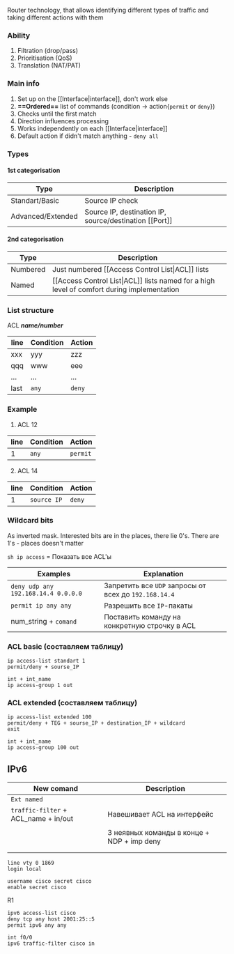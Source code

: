 Router technology, that allows identifying different types of traffic and taking different actions with them

### Ability
1) Filtration (drop/pass)
2) Prioritisation (QoS)
3) Translation (NAT/PAT)

### Main info
1) Set up on the [[Interface|interface]], don't work else
2) **==Ordered==** list of commands (condition -> action{`permit` or `deny`})
3) Checks until the first match
4) Direction influences processing
5) Works independently on each [[Interface|interface]]
6) Default action if didn't match anything - `deny all`

### Types
#### 1st categorisation

| Type              | Description                                            |
| ----------------- | ------------------------------------------------------ |
| Standart/Basic    | Source IP check                                        |
| Advanced/Extended | Source IP, destination IP, source/destination [[Port]] |
#### 2nd categorisation

| Type     | Description                                                                                |
| -------- | ------------------------------------------------------------------------------------------ |
| Numbered | Just numbered [[Access Control List\|ACL]] lists                                           |
| Named    | [[Access Control List\|ACL]] lists named for a high level of comfort during implementation |

### List structure

ACL ___name/number___

| line    | Condition | Action  |
| ------- | --------- | ------- |
| xxx     | yyy       | zzz     |
| qqq     | www       | eee     |
| $\dots$ | $\dots$   | $\dots$ |
| last    | `any`     | `deny`  |
### Example

1) ACL 12

| line | Condition | Action   |
| ---- | --------- | -------- |
| 1    | `any`     | `permit` |

2) ACL 14

| line | Condition   | Action |
| ---- | ----------- | ------ |
| 1    | `source IP` | `deny` |

### Wildcard bits
As inverted mask. Interested bits are in the places, there lie 0's. There are 1's - places doesn't matter

`sh ip access` = Показать все ACL'ы


| Examples                            | Explanation                                           |
| ----------------------------------- | ----------------------------------------------------- |
| `deny udp any 192.168.14.4 0.0.0.0` | Запретить все `UDP` запросы от всех до `192.168.14.4` |
| `permit ip any any`                 | Разрешить все `IP`-пакаты                             |
| num_string + `comand`               | Поставить команду на конкретную строчку в ACL         |
### ACL basic (составляем таблицу)
```
ip access-list standart 1
permit/deny + sourse_IP

int + int_name
ip access-group 1 out
```

### ACL extended (составляем таблицу)
```
ip access-list extended 100
permit/deny + TEG + sourse_IP + destination_IP + wildcard
exit

int + int_name
ip access-group 100 out
```


## IPv6


| New comand                           | Description                                |
| ------------------------------------ | ------------------------------------------ |
| `Ext named`                          |                                            |
| `traffic-filter` + ACL_name + in/out | Навешивает ACL на интерфейс                |
|                                      |                                            |
|                                      | 3 неявных команды в конце + NDP + imp deny |
|                                      |                                            |
|                                      |                                            |
```
line vty 0 1869
login local
  
username cisco secret cisco
enable secret cisco
```
R1
```
ipv6 access-list cisco
deny tcp any host 2001:25::5
permit ipv6 any any

int f0/0
ipv6 traffic-filter cisco in
```